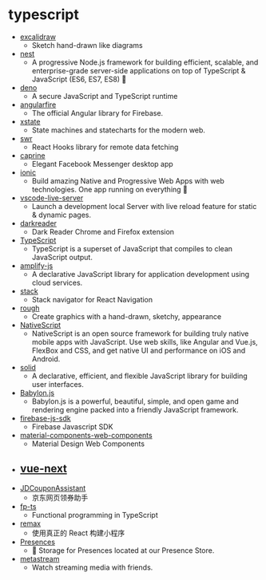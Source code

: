 # typescript
- [excalidraw](https://github.com/excalidraw/excalidraw)
  - Sketch hand-drawn like diagrams
- [nest](https://github.com/nestjs/nest)
  - A progressive Node.js framework for building efficient, scalable, and enterprise-grade server-side applications on top of TypeScript & JavaScript (ES6, ES7, ES8) 🚀
- [deno](https://github.com/denoland/deno)
  - A secure JavaScript and TypeScript runtime
- [angularfire](https://github.com/angular/angularfire)
  - The official Angular library for Firebase.
- [xstate](https://github.com/davidkpiano/xstate)
  - State machines and statecharts for the modern web.
- [swr](https://github.com/zeit/swr)
  - React Hooks library for remote data fetching
- [caprine](https://github.com/sindresorhus/caprine)
  - Elegant Facebook Messenger desktop app
- [ionic](https://github.com/ionic-team/ionic)
  - Build amazing Native and Progressive Web Apps with web technologies. One app running on everything 🎉
- [vscode-live-server](https://github.com/ritwickdey/vscode-live-server)
  - Launch a development local Server with live reload feature for static & dynamic pages.
- [darkreader](https://github.com/darkreader/darkreader)
  - Dark Reader Chrome and Firefox extension
- [TypeScript](https://github.com/microsoft/TypeScript)
  - TypeScript is a superset of JavaScript that compiles to clean JavaScript output.
- [amplify-js](https://github.com/aws-amplify/amplify-js)
  - A declarative JavaScript library for application development using cloud services.
- [stack](https://github.com/react-navigation/stack)
  - Stack navigator for React Navigation
- [rough](https://github.com/pshihn/rough)
  - Create graphics with a hand-drawn, sketchy, appearance
- [NativeScript](https://github.com/NativeScript/NativeScript)
  - NativeScript is an open source framework for building truly native mobile apps with JavaScript. Use web skills, like Angular and Vue.js, FlexBox and CSS, and get native UI and performance on iOS and Android.
- [solid](https://github.com/ryansolid/solid)
  - A declarative, efficient, and flexible JavaScript library for building user interfaces.
- [Babylon.js](https://github.com/BabylonJS/Babylon.js)
  - Babylon.js is a powerful, beautiful, simple, and open game and rendering engine packed into a friendly JavaScript framework.
- [firebase-js-sdk](https://github.com/firebase/firebase-js-sdk)
  - Firebase Javascript SDK
- [material-components-web-components](https://github.com/material-components/material-components-web-components)
  - Material Design Web Components
- [vue-next](https://github.com/vuejs/vue-next)
  - 
- [JDCouponAssistant](https://github.com/krapnikkk/JDCouponAssistant)
  - 京东网页领券助手
- [fp-ts](https://github.com/gcanti/fp-ts)
  - Functional programming in TypeScript
- [remax](https://github.com/remaxjs/remax)
  - 使用真正的 React 构建小程序
- [Presences](https://github.com/PreMiD/Presences)
  - 🛒 Storage for Presences located at our Presence Store.
- [metastream](https://github.com/samuelmaddock/metastream)
  - Watch streaming media with friends.
